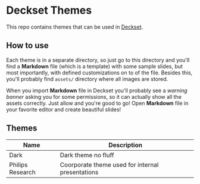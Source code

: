 # Deckset Themes

This repo contains themes that can be used in [Deckset](https://www.deckset.com/).

## How to use

Each theme is in a separate directory, so just go to this directory and you'll find a **Markdown** file (which is a template) with some sample slides, but most importantly, with defined customizations on to of the file. Besides this, you'll probably find `assets/` directory where all images are stored.

When you import **Markdown** file in Deckset you'll probably see a _warning banner_ asking you for some permissions, so it can actually show all the assets correctly. Just allow and you're good to go! Open **Markdown** file in your favorite editor and create beautiful slides!

## Themes

| Name             | Description                                      |
|------------------|--------------------------------------------------|
| Dark             | Dark theme no fluff                              |
| Philips Research | Coorporate theme used for internal presentations |
